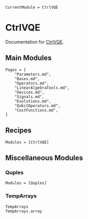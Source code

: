 ```@meta
CurrentModule = CtrlVQE
```

# CtrlVQE

Documentation for [CtrlVQE](https://github.com/kmsherbertvt/CtrlVQE.jl).

## Main Modules

```@contents
Pages = [
    "Parameters.md",
    "Bases.md",
    "Operators.md",
    "LinearAlgebraTools.md",
    "Devices.md",
    "Signals.md",
    "Evolutions.md",
    "QubitOperators.md",
    "CostFunctions.md",
]
```

## Recipes

```@autodocs
Modules = [CtrlVQE]
```

## Miscellaneous Modules

### Quples
```@autodocs
Modules = [Quples]
```

### TempArrays
```@docs
TempArrays
TempArrays.array
```
